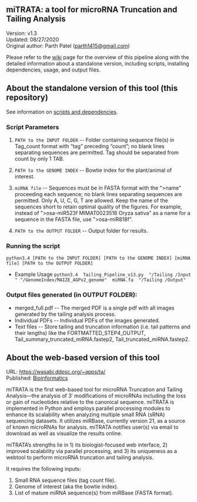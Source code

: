 miTRATA: a tool for microRNA Truncation and Tailing Analysis
-----

Version: v1.3   
Updated: 08/27/2020    
Original author: Parth Patel (parth1415@gmail.com)    

Please refer to the [wiki](https://github.com/pupatel/miTRATA/wiki) page for the overview of this pipeline along with the detailed information about a standalone version, including scripts, installing dependencies, usage, and output files.


About the standalone version of this tool (this repository)
--

See information on [scripts and dependencies](https://github.com/pupatel/miTRATA/wiki/Scripts-and-Dependencies).

### **Script Parameters**

1. `PATH to the INPUT FOLDER` -- Folder containing sequence file(s) in Tag_count format with “tag” preceding “count”; no blank lines separating sequences are permitted. Tag should be separated from count by only 1 TAB.

2. `PATH to the GENOME INDEX` -- Bowtie index for the plant/animal of interest.

3. `miRNA file` -- Sequences must be in FASTA format with the ">name" proceeding each sequence; no blank lines separating sequences are permitted. Only A, U, C, G, T are allowed. Keep the name of the sequences short to retain optimal quality of the figures. For example, instead of ">osa-miR523f MIMAT0023516 Oryza sativa" as a name for a sequence in the FASTA file, use ">osa-miR818f".

4. `PATH to the OUTPUT FOLDER` -- Output folder for results.

### **Running the script** 
`python3.4 [PATH to the INPUT FOLDER] [PATH to the GENOME INDEX] [miRNA file] [PATH to the OUTPUT FOLDER]`
* Example Usage `python3.4  Tailing_Pipeline_v13.py  "/Tailing /Input " "/GenomeIndex/MAIZE_AGPv2_genome"  miRNA.fa  "/Tailing /Output"`

### **Output files generated (in OUTPUT FOLDER):**  
* merged_full.pdf -- The merged PDF is a single pdf with all images generated by the tailing analysis process.
* Individual PDFs -- Individual PDFs of the images generated.
* Text files -- Store tailing and truncation information (i.e. tail patterns and their lengths) like the FORTMATTED_STEP4_OUTPUT, Tail_summary_truncated_miRNA.fastep2, Tail_truncated_miRNA.fastep2.


About the web-based version of this tool 
--

URL:  https://wasabi.ddpsc.org/~apps/ta/   
Published: [Bioinformatics](https://academic.oup.com/bioinformatics/article/32/3/450/1743711) 

miTRATA is the first web-based tool for microRNA Truncation and Tailing Analysis—the analysis of 3′ modifications of microRNAs including the loss or gain of nucleotides relative to the canonical sequence. miTRATA is implemented in Python and employs parallel processing modules to enhance its scalability when analyzing multiple small RNA (sRNA) sequencing datasets. It utilizes miRBase, currently version 21, as a source of known microRNAs for analysis. miTRATA notifies user(s) via email to download as well as visualize the results online. 

miTRATA’s strengths lie in 1) its biologist-focused web interface, 2) improved scalability via parallel processing, and 3) its uniqueness as a webtool to perform microRNA truncation and tailing analysis.

It requires the following inputs:
1. Small RNA sequence files (tag count file).
2. Genome of interest (aka the bowtie index).
3. List of mature miRNA sequence(s) from miRBase (FASTA format).
